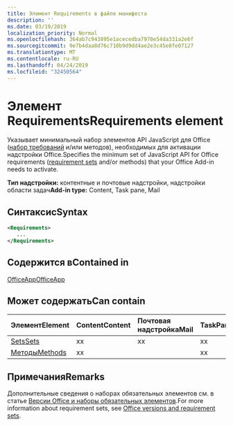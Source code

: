 ```yaml
---
title: Элемент Requirements в файле манифеста
description: ''
ms.date: 03/19/2019
localization_priority: Normal
ms.openlocfilehash: 364ab7c943895e1acecedba7970e54da331a2e6f
ms.sourcegitcommit: 9e7b4daa8d76c710b9d9dd4ae2e3c45e8fe07127
ms.translationtype: MT
ms.contentlocale: ru-RU
ms.lasthandoff: 04/24/2019
ms.locfileid: "32450564"
---
```

# <a name="requirements-element"></a><span data-ttu-id="b1273-102">Элемент Requirements</span><span class="sxs-lookup"><span data-stu-id="b1273-102">Requirements element</span></span>

<span data-ttu-id="b1273-103">Указывает минимальный набор элементов API JavaScript для Office ([набор требований](/office/dev/add-ins/develop/office-versions-and-requirement-sets#specify-office-hosts-and-requirement-sets) и/или методов), необходимых для активации надстройки Office.</span><span class="sxs-lookup"><span data-stu-id="b1273-103">Specifies the minimum set of JavaScript API for Office requirements ([requirement sets](/office/dev/add-ins/develop/office-versions-and-requirement-sets#specify-office-hosts-and-requirement-sets) and/or methods) that your Office Add-in needs to activate.</span></span>

<span data-ttu-id="b1273-104">**Тип надстройки:** контентные и почтовые надстройки, надстройки области задач</span><span class="sxs-lookup"><span data-stu-id="b1273-104">**Add-in type:** Content, Task pane, Mail</span></span>

## <a name="syntax"></a><span data-ttu-id="b1273-105">Синтаксис</span><span class="sxs-lookup"><span data-stu-id="b1273-105">Syntax</span></span>

```XML
<Requirements>
   ...
</Requirements>
```

## <a name="contained-in"></a><span data-ttu-id="b1273-106">Содержится в</span><span class="sxs-lookup"><span data-stu-id="b1273-106">Contained in</span></span>

[<span data-ttu-id="b1273-107">OfficeApp</span><span class="sxs-lookup"><span data-stu-id="b1273-107">OfficeApp</span></span>](officeapp.md)

## <a name="can-contain"></a><span data-ttu-id="b1273-108">Может содержать</span><span class="sxs-lookup"><span data-stu-id="b1273-108">Can contain</span></span>

|<span data-ttu-id="b1273-109">**Элемент**</span><span class="sxs-lookup"><span data-stu-id="b1273-109">**Element**</span></span>|<span data-ttu-id="b1273-110">**Content**</span><span class="sxs-lookup"><span data-stu-id="b1273-110">**Content**</span></span>|<span data-ttu-id="b1273-111">**Почтовая надстройка**</span><span class="sxs-lookup"><span data-stu-id="b1273-111">**Mail**</span></span>|<span data-ttu-id="b1273-112">**TaskPane**</span><span class="sxs-lookup"><span data-stu-id="b1273-112">**TaskPane**</span></span>|
|:-----|:-----|:-----|:-----|
|[<span data-ttu-id="b1273-113">Sets</span><span class="sxs-lookup"><span data-stu-id="b1273-113">Sets</span></span>](sets.md)|<span data-ttu-id="b1273-114">x</span><span class="sxs-lookup"><span data-stu-id="b1273-114">x</span></span>|<span data-ttu-id="b1273-115">x</span><span class="sxs-lookup"><span data-stu-id="b1273-115">x</span></span>|<span data-ttu-id="b1273-116">x</span><span class="sxs-lookup"><span data-stu-id="b1273-116">x</span></span>|
|[<span data-ttu-id="b1273-117">Методы</span><span class="sxs-lookup"><span data-stu-id="b1273-117">Methods</span></span>](methods.md)|<span data-ttu-id="b1273-118">x</span><span class="sxs-lookup"><span data-stu-id="b1273-118">x</span></span>||<span data-ttu-id="b1273-119">x</span><span class="sxs-lookup"><span data-stu-id="b1273-119">x</span></span>|

## <a name="remarks"></a><span data-ttu-id="b1273-120">Примечания</span><span class="sxs-lookup"><span data-stu-id="b1273-120">Remarks</span></span>

<span data-ttu-id="b1273-121">Дополнительные сведения о наборах обязательных элементов см. в статье [Версии Office и наборы обязательных элементов](/office/dev/add-ins/develop/office-versions-and-requirement-sets).</span><span class="sxs-lookup"><span data-stu-id="b1273-121">For more information about requirement sets, see [Office versions and requirement sets](/office/dev/add-ins/develop/office-versions-and-requirement-sets).</span></span>

